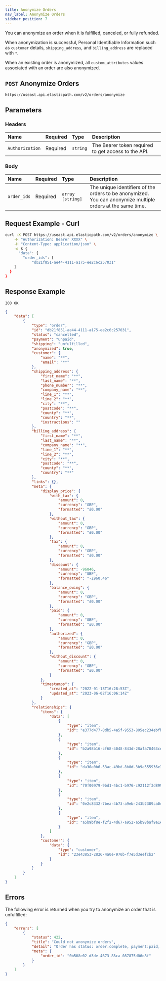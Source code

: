 ```yaml
---
title: Anonymize Orders
nav_label: Anonymize Orders
sidebar_position: 7
---
```


You can anonymize an order when it is fulfilled, canceled, or fully refunded.

When anonymization is successful, Personal Identifiable Information such as `customer` details, `shipping_address`, and `billing_address` are replaced with `*`.

When an existing order is anonymized, all `custom_attributes` values associated with an order are also anonymized.

## `POST` Anonymize Orders 

```http
https://useast.api.elasticpath.com/v2/orders/anonymize
```

## Parameters

### Headers

| Name            | Required | Type     | Description                          |
|:----------------|:---------|:---------|:-------------------------------------|
| `Authorization` | Required | `string` | The Bearer token required to get access to the API. |

### Body

| Name   | Required | Type     | Description |
|:-------|:---------|:---------|:------------|
| `order_ids` | Required | `array [string]` | The unique identifiers of the orders to be anonymized. You can anonymize multiple orders at the same time. |

## Request Example - Curl

```bash
curl -X POST https://useast.api.elasticpath.com/v2/orders/anonymize \
    -H "Authorization: Bearer XXXX" \
    -H "Content-Type: application/json" \
    -d $ {
      "data": {
        "order_ids": [
            "db21f851-ae44-4111-a175-ee2c6c257031"
    ]
  }
}
```

## Response Example

`200 OK`

```json
{
    "data": [
        {
            "type": "order",
            "id": "db21f851-ae44-4111-a175-ee2c6c257031",
            "status": "cancelled",
            "payment": "unpaid",
            "shipping": "unfulfilled",
            "anonymized": true,
            "customer": {
                "name": "**",
                "email": "**"
            },
            "shipping_address": {
                "first_name": "**",
                "last_name": "**",
                "phone_number": "**",
                "company_name": "**",
                "line_1": "**",
                "line_2": "**",
                "city": "**",
                "postcode": "**",
                "county": "**",
                "country": "**",
                "instructions": ""
            },
            "billing_address": {
                "first_name": "**",
                "last_name": "**",
                "company_name": "**",
                "line_1": "**",
                "line_2": "**",
                "city": "**",
                "postcode": "**",
                "county": "**",
                "country": "**"
            },
            "links": {},
            "meta": {
                "display_price": {
                    "with_tax": {
                        "amount": 0,
                        "currency": "GBP",
                        "formatted": "£0.00"
                    },
                    "without_tax": {
                        "amount": 0,
                        "currency": "GBP",
                        "formatted": "£0.00"
                    },
                    "tax": {
                        "amount": 0,
                        "currency": "GBP",
                        "formatted": "£0.00"
                    },
                    "discount": {
                        "amount": -96046,
                        "currency": "GBP",
                        "formatted": "-£960.46"
                    },
                    "balance_owing": {
                        "amount": 0,
                        "currency": "GBP",
                        "formatted": "£0.00"
                    },
                    "paid": {
                        "amount": 0,
                        "currency": "GBP",
                        "formatted": "£0.00"
                    },
                    "authorized": {
                        "amount": 0,
                        "currency": "GBP",
                        "formatted": "£0.00"
                    },
                    "without_discount": {
                        "amount": 0,
                        "currency": "GBP",
                        "formatted": "£0.00"
                    }
                },
                "timestamps": {
                    "created_at": "2022-01-13T16:28:53Z",
                    "updated_at": "2023-06-02T16:06:14Z"
                }
            },
            "relationships": {
                "items": {
                    "data": [
                        {
                            "type": "item",
                            "id": "e377d477-8db5-4a5f-9553-805ec234ebfb"
                        },
                        {
                            "type": "item",
                            "id": "b2a98b16-cf68-4048-843d-28afa70463cd"
                        },
                        {
                            "type": "item",
                            "id": "da30a0b6-53ac-49bd-8b0d-3b9a555936e3"
                        },
                        {
                            "type": "item",
                            "id": "70f00979-9bd1-4bc1-b976-c92112f3d899"
                        },
                        {
                            "type": "item",
                            "id": "0e2c8332-7bea-4b73-a9eb-243b2389ca0c"
                        },
                        {
                            "type": "item",
                            "id": "a5b9bf8e-f2f2-4d67-a952-a5b98baf9a1e"
                        }
                    ]
                },
                "customer": {
                    "data": {
                        "type": "customer",
                        "id": "23e43853-2826-4a0e-970b-f7e5d3eefcb2"
                    }
                }
            }
        }
    ]
}
```

## Errors

The following error is returned when you try to anonymize an order that is unfulfilled:

```Json
{
    "errors": [
        {
            "status": 422,
            "title": "Could not anonymize orders",
            "detail": "Order has status: order:complete, payment:paid, shipping:unfulfilled; only fulfilled or refunded or cancelled orders may be anonymized",
            "meta": {
                "order_id": "0b508e02-d3de-4673-83ca-087875d06d8f"
            }
        }
    ]
}
```


